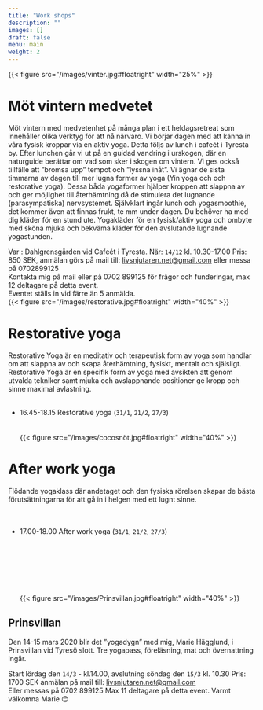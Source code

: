 ```yaml
---
title: "Work shops"
description: ""
images: []
draft: false
menu: main
weight: 2
---
```


{{< figure src="/images/vinter.jpg#floatright" width="25%" >}}
# Möt vintern medvetet
Möt vintern med medvetenhet på många plan i ett heldagsretreat som innehåller olika verktyg för att nå närvaro. Vi börjar dagen med att känna in våra fysisk kroppar via en aktiv yoga. Detta följs av lunch i cafeét i Tyresta by. 
Efter lunchen går vi ut på en guidad vandring i urskogen, där en naturguide berättar om vad som sker i skogen om vintern. Vi ges också tillfälle att ”bromsa upp” tempot och ”lyssna inåt”. Vi ägnar de sista timmarna av dagen till mer lugna former av yoga (Yin yoga och och restorative yoga). Dessa båda yogaformer hjälper kroppen att slappna av och ger möjlighet till återhämtning då de stimulera det lugnande (parasympatiska) nervsystemet.
Självklart ingår lunch och yogasmoothie, det kommer även att finnas frukt, te mm under dagen.
Du behöver ha med dig kläder för en stund ute. 
Yogakläder för en fysisk/aktiv yoga och ombyte med sköna mjuka och bekväma kläder för den avslutande lugnande yogastunden.

Var : Dahlgrensgården vid Cafeét i Tyresta.
När: `14/12` kl. 10.30-17.00
Pris: 850 SEK, anmälan görs på mail till: livsnjutaren.net@gmail.com eller messa på 0702899125
<br>
Kontakta mig på mail eller på 0702 899125 för frågor och funderingar, max 12 deltagare på detta event. 
<br>
Eventet ställs in vid färre än 5 anmälda.
<br>
{{< figure src="/images/restorative.jpg#floatright" width="40%" >}}
# Restorative yoga
Restorative Yoga är en meditativ och terapeutisk form av yoga som handlar om att slappna av och skapa återhämtning, fysiskt, mentalt och själsligt.
Restorative Yoga är en specifik form av yoga med avsikten att genom utvalda tekniker samt mjuka och avslappnande positioner ge kropp och sinne maximal avlastning.
<br><br>
- 16.45-18.15 Restorative yoga (`31/1`, `21/2`, `27/3`)
<br><br><br>
{{< figure src="/images/cocosnöt.jpg#floatright" width="40%" >}}
# After work yoga
Flödande yogaklass där andetaget och den fysiska rörelsen skapar de bästa förutsättningarna för att gå in i helgen med ett lugnt sinne.
<br><br><br>
- 17.00-18.00 After work yoga (`31/1`, `21/2`, `27/3`)
<br><br><br><br><br><br><br><br>
{{< figure src="/images/Prinsvillan.jpg#floatright" width="40%" >}}
## Prinsvillan
Den 14-15 mars 2020 blir det ”yogadygn” med mig, Marie Hägglund, i Prinsvillan vid Tyresö slott. 
Tre yogapass, föreläsning, mat och övernattning ingår.

Start lördag den `14/3` -  kl.14.00, avslutning söndag den `15/3` kl. 10.30
Pris: 1700 SEK anmälan på mail till:
livsnjutaren.net@gmail.com
<br>
Eller messas på 0702 899125
Max 11 deltagare på detta event.
Varmt välkomna Marie 😊
<br><br>

